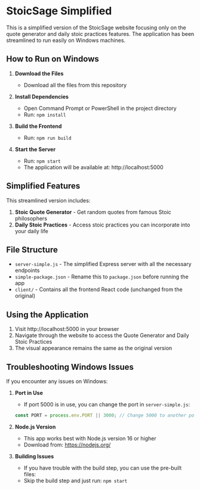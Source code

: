 # StoicSage Simplified

This is a simplified version of the StoicSage website focusing only on the quote generator and daily stoic practices features. The application has been streamlined to run easily on Windows machines.

## How to Run on Windows

1. **Download the Files**
   - Download all the files from this repository

2. **Install Dependencies**
   - Open Command Prompt or PowerShell in the project directory
   - Run: `npm install`

3. **Build the Frontend**
   - Run: `npm run build`

4. **Start the Server**
   - Run: `npm start`
   - The application will be available at: http://localhost:5000

## Simplified Features

This streamlined version includes:

1. **Stoic Quote Generator** - Get random quotes from famous Stoic philosophers
2. **Daily Stoic Practices** - Access stoic practices you can incorporate into your daily life

## File Structure

- `server-simple.js` - The simplified Express server with all the necessary endpoints
- `simple-package.json` - Rename this to `package.json` before running the app
- `client/` - Contains all the frontend React code (unchanged from the original)

## Using the Application

1. Visit http://localhost:5000 in your browser
2. Navigate through the website to access the Quote Generator and Daily Stoic Practices
3. The visual appearance remains the same as the original version

## Troubleshooting Windows Issues

If you encounter any issues on Windows:

1. **Port in Use**
   - If port 5000 is in use, you can change the port in `server-simple.js`:
   ```js
   const PORT = process.env.PORT || 3000; // Change 5000 to another port
   ```

2. **Node.js Version**
   - This app works best with Node.js version 16 or higher
   - Download from: https://nodejs.org/

3. **Building Issues**
   - If you have trouble with the build step, you can use the pre-built files:
   - Skip the build step and just run: `npm start`